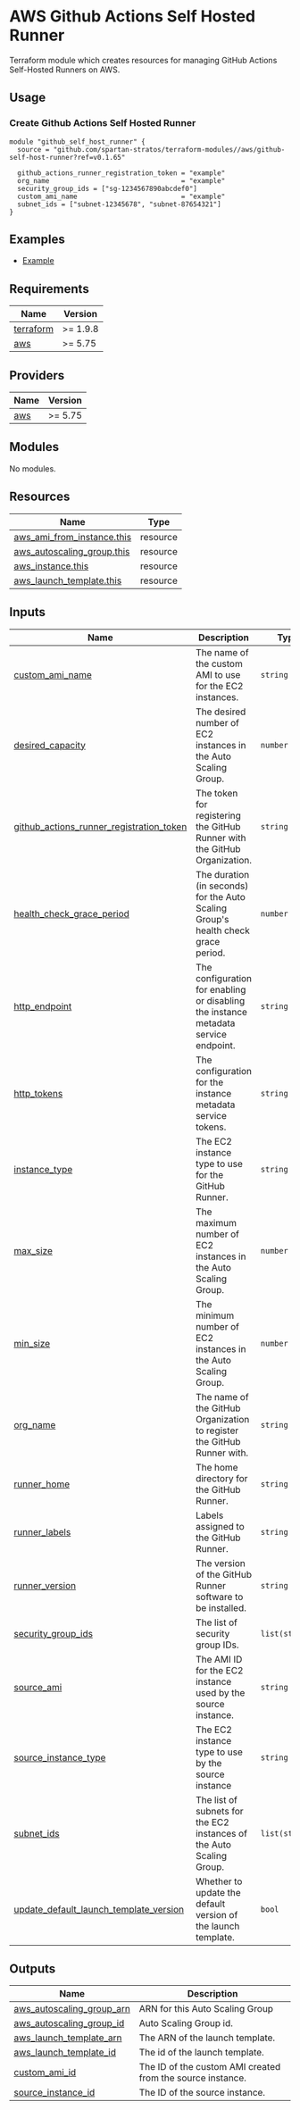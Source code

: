 # AWS Github Actions Self Hosted Runner

Terraform module which creates resources for managing GitHub Actions Self-Hosted Runners on AWS.

## Usage

### Create Github Actions Self Hosted Runner

```hcl
module "github_self_host_runner" {
  source = "github.com/spartan-stratos/terraform-modules//aws/github-self-host-runner?ref=v0.1.65"

  github_actions_runner_registration_token = "example"
  org_name                                 = "example"
  security_group_ids = ["sg-1234567890abcdef0"]
  custom_ami_name                          = "example"
  subnet_ids = ["subnet-12345678", "subnet-87654321"]
}
```

## Examples

- [Example](./examples/complete/)

<!-- BEGIN_TF_DOCS -->

## Requirements

| Name                                                                      | Version  |
|---------------------------------------------------------------------------|----------|
| <a name="requirement_terraform"></a> [terraform](#requirement\_terraform) | >= 1.9.8 |
| <a name="requirement_aws"></a> [aws](#requirement\_aws)                   | >= 5.75  |

## Providers

| Name                                              | Version |
|---------------------------------------------------|---------|
| <a name="provider_aws"></a> [aws](#provider\_aws) | >= 5.75 |

## Modules

No modules.

## Resources

| Name                                                                                                                        | Type     |
|-----------------------------------------------------------------------------------------------------------------------------|----------|
| [aws_ami_from_instance.this](https://registry.terraform.io/providers/hashicorp/aws/latest/docs/resources/ami_from_instance) | resource |
| [aws_autoscaling_group.this](https://registry.terraform.io/providers/hashicorp/aws/latest/docs/resources/autoscaling_group) | resource |
| [aws_instance.this](https://registry.terraform.io/providers/hashicorp/aws/latest/docs/resources/instance)                   | resource |
| [aws_launch_template.this](https://registry.terraform.io/providers/hashicorp/aws/latest/docs/resources/launch_template)     | resource |

## Inputs

| Name                                                                                                                                                               | Description                                                                         | Type           | Default                         | Required |
|--------------------------------------------------------------------------------------------------------------------------------------------------------------------|-------------------------------------------------------------------------------------|----------------|---------------------------------|:--------:|
| <a name="input_custom_ami_name"></a> [custom\_ami\_name](#input\_custom\_ami\_name)                                                                                | The name of the custom AMI to use for the EC2 instances.                            | `string`       | n/a                             |   yes    |
| <a name="input_desired_capacity"></a> [desired\_capacity](#input\_desired\_capacity)                                                                               | The desired number of EC2 instances in the Auto Scaling Group.                      | `number`       | `1`                             |    no    |
| <a name="input_github_actions_runner_registration_token"></a> [github\_actions\_runner\_registration\_token](#input\_github\_actions\_runner\_registration\_token) | The token for registering the GitHub Runner with the GitHub Organization.           | `string`       | n/a                             |   yes    |
| <a name="input_health_check_grace_period"></a> [health\_check\_grace\_period](#input\_health\_check\_grace\_period)                                                | The duration (in seconds) for the Auto Scaling Group's health check grace period.   | `number`       | `600`                           |    no    |
| <a name="input_http_endpoint"></a> [http\_endpoint](#input\_http\_endpoint)                                                                                        | The configuration for enabling or disabling the instance metadata service endpoint. | `string`       | `"enabled"`                     |    no    |
| <a name="input_http_tokens"></a> [http\_tokens](#input\_http\_tokens)                                                                                              | The configuration for the instance metadata service tokens.                         | `string`       | `"optional"`                    |    no    |
| <a name="input_instance_type"></a> [instance\_type](#input\_instance\_type)                                                                                        | The EC2 instance type to use for the GitHub Runner.                                 | `string`       | `"t3.micro"`                    |    no    |
| <a name="input_max_size"></a> [max\_size](#input\_max\_size)                                                                                                       | The maximum number of EC2 instances in the Auto Scaling Group.                      | `number`       | `1`                             |    no    |
| <a name="input_min_size"></a> [min\_size](#input\_min\_size)                                                                                                       | The minimum number of EC2 instances in the Auto Scaling Group.                      | `number`       | `1`                             |    no    |
| <a name="input_org_name"></a> [org\_name](#input\_org\_name)                                                                                                       | The name of the GitHub Organization to register the GitHub Runner with.             | `string`       | n/a                             |   yes    |
| <a name="input_runner_home"></a> [runner\_home](#input\_runner\_home)                                                                                              | The home directory for the GitHub Runner.                                           | `string`       | `"/home/ubuntu/actions-runner"` |    no    |
| <a name="input_runner_labels"></a> [runner\_labels](#input\_runner\_labels)                                                                                        | Labels assigned to the GitHub Runner.                                               | `string`       | `"self-hosted,ec2"`             |    no    |
| <a name="input_runner_version"></a> [runner\_version](#input\_runner\_version)                                                                                     | The version of the GitHub Runner software to be installed.                          | `string`       | `"2.321.0"`                     |    no    |
| <a name="input_security_group_ids"></a> [security\_group\_ids](#input\_security\_group\_ids)                                                                       | The list of security group IDs.                                                     | `list(string)` | n/a                             |   yes    |
| <a name="input_source_ami"></a> [source\_ami](#input\_source\_ami)                                                                                                 | The AMI ID for the EC2 instance used by the source instance.                        | `string`       | `"ami-00c257e12d6828491"`       |    no    |
| <a name="input_source_instance_type"></a> [source\_instance\_type](#input\_source\_instance\_type)                                                                 | The EC2 instance type to use by the source instance                                 | `string`       | `"t3.micro"`                    |    no    |
| <a name="input_subnet_ids"></a> [subnet\_ids](#input\_subnet\_ids)                                                                                                 | The list of subnets for the EC2 instances of the Auto Scaling Group.                | `list(string)` | n/a                             |   yes    |
| <a name="input_update_default_launch_template_version"></a> [update\_default\_launch\_template\_version](#input\_update\_default\_launch\_template\_version)       | Whether to update the default version of the launch template.                       | `bool`         | `true`                          |    no    |

## Outputs

| Name                                                                                                                  | Description                                                |
|-----------------------------------------------------------------------------------------------------------------------|------------------------------------------------------------|
| <a name="output_aws_autoscaling_group_arn"></a> [aws\_autoscaling\_group\_arn](#output\_aws\_autoscaling\_group\_arn) | ARN for this Auto Scaling Group                            |
| <a name="output_aws_autoscaling_group_id"></a> [aws\_autoscaling\_group\_id](#output\_aws\_autoscaling\_group\_id)    | Auto Scaling Group id.                                     |
| <a name="output_aws_launch_template_arn"></a> [aws\_launch\_template\_arn](#output\_aws\_launch\_template\_arn)       | The ARN of the launch template.                            |
| <a name="output_aws_launch_template_id"></a> [aws\_launch\_template\_id](#output\_aws\_launch\_template\_id)          | The id of the launch template.                             |
| <a name="output_custom_ami_id"></a> [custom\_ami\_id](#output\_custom\_ami\_id)                                       | The ID of the custom AMI created from the source instance. |
| <a name="output_source_instance_id"></a> [source\_instance\_id](#output\_source\_instance\_id)                        | The ID of the source instance.                             |

<!-- END_TF_DOCS -->

